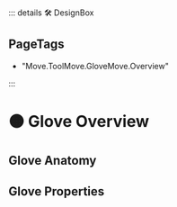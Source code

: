 ::: details 🛠 DesignBox

<h2>PageTags</h2>

- "Move.ToolMove.GloveMove.Overview"

:::

# 🟠 <move>Glove Overview</move>

## Glove Anatomy

## Glove Properties
